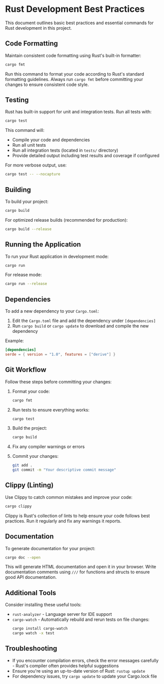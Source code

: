 # Rust Development Best Practices

This document outlines basic best practices and essential commands for Rust development in this project.

## Code Formatting

Maintain consistent code formatting using Rust's built-in formatter:

```bash
cargo fmt
```

Run this command to format your code according to Rust's standard formatting guidelines. Always run `cargo fmt` before committing your changes to ensure consistent code style.

## Testing

Rust has built-in support for unit and integration tests. Run all tests with:

```bash
cargo test
```

This command will:
- Compile your code and dependencies
- Run all unit tests
- Run all integration tests (located in `tests/` directory)
- Provide detailed output including test results and coverage if configured

For more verbose output, use:
```bash
cargo test -- --nocapture
```

## Building

To build your project:

```bash
cargo build
```

For optimized release builds (recommended for production):
```bash
cargo build --release
```

## Running the Application

To run your Rust application in development mode:

```bash
cargo run
```

For release mode:
```bash
cargo run --release
```

## Dependencies

To add a new dependency to your `Cargo.toml`:

1. Edit the `Cargo.toml` file and add the dependency under `[dependencies]`
2. Run `cargo build` or `cargo update` to download and compile the new dependency

Example:
```toml
[dependencies]
serde = { version = "1.0", features = ["derive"] }
```

## Git Workflow

Follow these steps before committing your changes:

1. Format your code:
   ```bash
   cargo fmt
   ```

2. Run tests to ensure everything works:
   ```bash
   cargo test
   ```

3. Build the project:
   ```bash
   cargo build
   ```

4. Fix any compiler warnings or errors

5. Commit your changes:
   ```bash
   git add .
   git commit -m "Your descriptive commit message"
   ```

## Clippy (Linting)

Use Clippy to catch common mistakes and improve your code:

```bash
cargo clippy
```

Clippy is Rust's collection of lints to help ensure your code follows best practices. Run it regularly and fix any warnings it reports.

## Documentation

To generate documentation for your project:

```bash
cargo doc --open
```

This will generate HTML documentation and open it in your browser. Write documentation comments using `///` for functions and structs to ensure good API documentation.

## Additional Tools

Consider installing these useful tools:

- `rust-analyzer` - Language server for IDE support
- `cargo-watch` - Automatically rebuild and rerun tests on file changes:
  ```bash
  cargo install cargo-watch
  cargo watch -x test
  ```

## Troubleshooting

- If you encounter compilation errors, check the error messages carefully - Rust's compiler often provides helpful suggestions
- Ensure you're using an up-to-date version of Rust: `rustup update`
- For dependency issues, try `cargo update` to update your Cargo.lock file